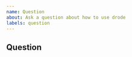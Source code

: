 ```yaml
---
name: Question
about: Ask a question about how to use drode
labels: question
---
```


<!--
* [ ] I added a descriptive title to this issue.
* [ ] I have searched (google, github) for similar issues and couldn't find
    anything.
* [ ] I have read and followed [the docs](https://lyz-code.github.io/drode)
    and couldn't find an answer.
-->

## Question
